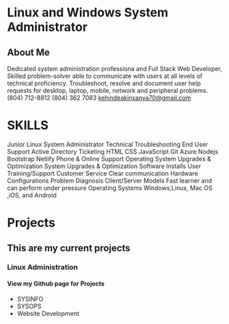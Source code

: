 # Linux and Windows System Administrator
## About Me

Dedicated system administration professiona and Full Stack Web Developer, Skilled problem-solver able to communicate with users at all levels of technical proficiency. Troubleshoot, resolve and document user help requests for desktop, laptop, mobile, network and peripheral problems.
(804) 712-8812  (804) 362 7083 kehindeakinsanya70@gmail.com

# SKILLS
Junior Linux System Administrator 
Technical Troubleshooting End User Support
Active Directory
Ticketing
HTML
CSS
JavaScript
Git
Azure
Nodejs
Bootstrap
Netlify
Phone & Online Support
Operating System Upgrades & Optimization
System Upgrades & Optimization
Software Installs
User Training/Support
Customer Service
Clear communication
Hardware Configurations
Problem Diagnosis
Client/Server Models
Fast learner and can perform under pressure
Operating Systems
Windows,Linux, Mac OS ,iOS, and Android

# Projects
## This are my current projects
### Linux Administration
#### View my Github page for Projects

* SYSINFO
* SYSOPS
* Website Development
